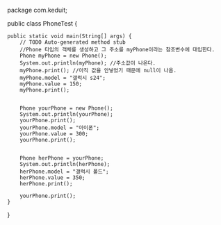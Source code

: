 package com.keduit;

public class PhoneTest {

	public static void main(String[] args) {
		// TODO Auto-generated method stub
		//Phone 타입의 객체를 생성하고 그 주소를 myPhone이라는 참조변수에 대입한다.
		Phone myPhone = new Phone();
		System.out.println(myPhone); //주소값이 나온다.
		myPhone.print(); //아직 값을 안넣었기 때문에 null이 나옴.
		myPhone.model = "갤럭시 s24";
		myPhone.value = 150;
		myPhone.print();
		
		
		Phone yourPhone = new Phone();
		System.out.println(yourPhone);
		yourPhone.print();
		yourPhone.model = "아이폰";
		yourPhone.value = 300;
		yourPhone.print();
		
		
		Phone herPhone = yourPhone;
		System.out.println(herPhone);
		herPhone.model = "갤럭시 폴드";
		herPhone.value = 350;
		herPhone.print();
		
		yourPhone.print();
	}

}
